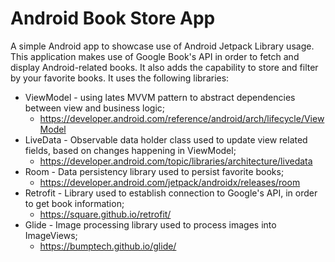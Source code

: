# Android Book Store App

A simple Android app to showcase use of Android Jetpack Library usage.
This application makes use of Google Book's API in order to fetch and display Android-related books. It also adds the capability to store and filter by your favorite books.
It uses the following libraries:
* ViewModel - using lates MVVM pattern to abstract dependencies between view and business logic;
  * https://developer.android.com/reference/android/arch/lifecycle/ViewModel
* LiveData - Observable data holder class used to update view related fields, based on changes happening in ViewModel;
  * https://developer.android.com/topic/libraries/architecture/livedata
* Room - Data persistency library used to persist favorite books;
  * https://developer.android.com/jetpack/androidx/releases/room
* Retrofit - Library used to establish connection to Google's API, in order to get book information;
  * https://square.github.io/retrofit/
* Glide - Image processing library used to process images into ImageViews;
  * https://bumptech.github.io/glide/
